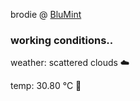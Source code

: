 brodie @ [BluMint](https://www.linkedin.com/company/blumint-io/)

<!--weather_start-->
### working conditions..

weather: scattered clouds ☁️

temp: 30.80 °C 🥶

<!--weather_end-->
